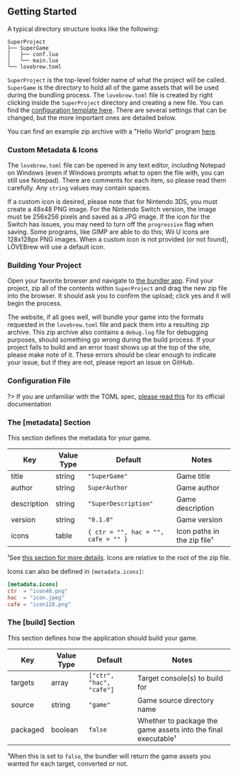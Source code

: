 ## Getting Started

A typical directory structure looks like the following:

```
SuperProject
├── SuperGame
│   ├── conf.lua
│   └── main.lua
└── lovebrew.toml
```

`SuperProject` is the top-level folder name of what the project will be called. `SuperGame` is the directory to hold all of the game assets that will be used during the bundling process. The `lovebrew.toml` file is created by right clicking inside the `SuperProject` directory and creating a new file. You can find the [configuration template here](files/lovebrew.toml ":ignore"). There are several settings that can be changed, but the more important ones are detailed below.

You can find an example zip archive with a "Hello World" program [here](files/lovepotion-example.zip ":ignore").

### Custom Metadata & Icons

The `lovebrew.toml` file can be opened in any text editor, including Notepad on Windows (even if Windows prompts what to open the file with, you can still use Notepad). There are comments for each item, so please read them carefully. Any `string` values may contain spaces.

If a custom icon is desired, please note that for Nintendo 3DS, you must create a 48x48 PNG image. For the Nintendo Switch version, the image must be 256x256 pixels and saved as a JPG image. If the icon for the Switch has issues, you may need to turn off the `progressive` flag when saving. Some programs, like GIMP are able to do this; Wii U icons are 128x128px PNG images. When a custom icon is not provided (or not found), LÖVEBrew will use a default icon.

### Building Your Project

Open your favorite browser and navigate to [the bundler app](http://bundle.lovebrew.org). Find your project, zip all of the contents within `SuperProject` and drag the new zip file into the browser. It should ask you to confirm the upload; click yes and it will begin the process.

The website, if all goes well, will bundle your game into the formats requested in the `lovebrew.toml` file and pack them into a resulting zip archive. This zip archive also contains a `debug.log` file for debugging purposes, should something go wrong during the build process. If your project fails to build and an error toast shows up at the top of the site, please make note of it. These errors should be clear enough to indicate your issue, but if they are not, please report an issue on GitHub.

### Configuration File

?> If you are unfamiliar with the TOML spec, [please read this](https://toml.io/en/) for its official documentation

### The **[metadata]** Section

This section defines the metadata for your game.

| Key         | Value Type | Default                             | Notes                       |
| ----------- | ---------- | ----------------------------------- | --------------------------- |
| title       | string     | `"SuperGame"`                       | Game title                  |
| author      | string     | `SuperAuthor`                       | Game author                 |
| description | string     | `"SuperDescription"`                | Game description            |
| version     | string     | `"0.1.0"`                           | Game version                |
| icons       | table      | `{ ctr = "", hac = "", cafe = "" }` | Icon paths in the zip file¹ |

¹See [this section for more details](lovebrew?id=custom-metadata-amp-icons). Icons are relative to the root of the zip file.

Icons can also be defined in `[metadata.icons]`:

```toml
[metadata.icons]
ctr  = "icon48.png"
hac  = "icon.jpeg"
cafe = "icon128.png"
```

### The **[build]** Section

This section defines how the application should build your game.

| Key      | Value Type | Default                  | Notes                                                         |
| -------- | ---------- | ------------------------ | ------------------------------------------------------------- |
| targets  | array      | `["ctr", "hac", "cafe"]` | Target console(s) to build for                                |
| source   | string     | `"game"`                 | Game source directory name                                    |
| packaged | boolean    | `false`                  | Whether to package the game assets into the final executable¹ |

¹When this is set to `false`, the bundler will return the game assets you wanted for each target, converted or not.
